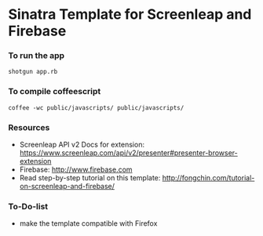 # Sinatra Template for Screenleap and Firebase

### To run the app
```
shotgun app.rb
```

### To compile coffeescript
```
coffee -wc public/javascripts/ public/javascripts/
```

### Resources
* Screenleap API v2 Docs for extension: <https://www.screenleap.com/api/v2/presenter#presenter-browser-extension>
* Firebase: <http://www.firebase.com>
* Read step-by-step tutorial on this template: <http://fongchin.com/tutorial-on-screenleap-and-firebase/>

### To-Do-list
* make the template compatible with Firefox
